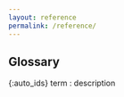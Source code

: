 ```yaml
---
layout: reference
permalink: /reference/
---
```


## Glossary

{:auto_ids}
term
: description
